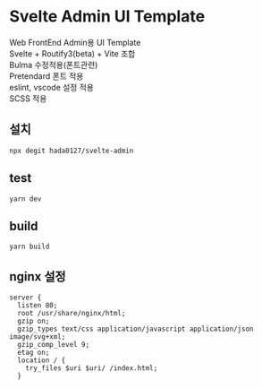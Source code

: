 # Svelte Admin UI Template
Web FrontEnd Admin용 UI Template   
Svelte + Routify3(beta) + Vite 조합      
Bulma 수정적용(폰트관련)   
Pretendard 폰트 적용   
eslint, vscode 설정 적용      
SCSS 적용   

## 설치
```
npx degit hada0127/svelte-admin
```

## test
```
yarn dev
```

## build
```
yarn build
```

## nginx 설정
```
server {
  listen 80;
  root /usr/share/nginx/html;
  gzip on;
  gzip_types text/css application/javascript application/json image/svg+xml;
  gzip_comp_level 9;
  etag on;
  location / {
    try_files $uri $uri/ /index.html;
  }
```